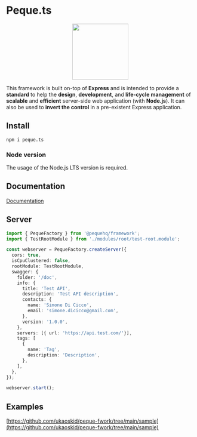 # Peque.ts

<center>
    <img src="https://raw.githubusercontent.com/ukaoskid/peque-fwork/main/docs/images/logo_blue.png" width="150" />
</center>

This framework is built on-top of **Express** and is intended to provide a **standard** to help the **design**, **development**,
and **life-cycle management** of **scalable** and **efficient** server-side web application (with **Node.js**).
It can also be used to **invert the control** in a pre-existent Express application.

## Install
`npm i peque.ts`

### Node version
The usage of the Node.js LTS version is required.

## Documentation
[Documentation](https://www.peque.tech)

## Server
```typescript
import { PequeFactory } from '@pequehq/framework';
import { TestRootModule } from './modules/root/test-root.module';

const webserver = PequeFactory.createServer({
  cors: true,
  isCpuClustered: false,
  rootModule: TestRootModule,
  swagger: {
    folder: '/doc',
    info: {
      title: 'Test API',
      description: 'Test API description',
      contacts: {
        name: 'Simone Di Cicco',
        email: 'simone.dicicco@gmail.com',
      },
      version: '1.0.0',
    },
    servers: [{ url: 'https://api.test.com/'}],
    tags: [
      {
        name: 'Tag',
        description: 'Description',
      },
    ],
  },
});

webserver.start();
```

## Examples
[https://github.com/ukaoskid/peque-fwork/tree/main/sample](https://github.com/ukaoskid/peque-fwork/tree/main/sample)
